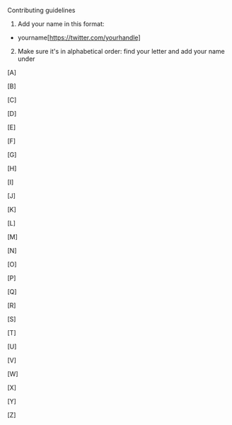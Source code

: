 Contributing guidelines

1. Add your name in this format:
- yourname[https://twitter.com/yourhandle]

2. Make sure it's in alphabetical order: find your letter and add your name under

[A] 

[B] 

[C]

[D] 

[E] 

[F] 

[G] 

[H] 

[I] 

[J] 

[K] 

[L] 

[M] 

[N] 

[O] 

[P] 

[Q] 

[R] 

[S] 

[T] 

[U] 

[V] 

[W] 

[X] 

[Y] 

[Z]
